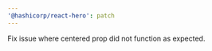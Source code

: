 ```yaml
---
'@hashicorp/react-hero': patch
---
```


Fix issue where centered prop did not function as expected.
